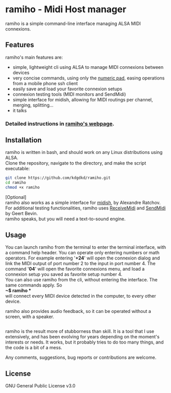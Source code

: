 # ramiho - Midi Host manager

ramiho is a simple command-line interface managing ALSA MIDI connexions.     


## Features

ramiho's main features are:
- simple, lightweight cli using ALSA to manage MIDI connexions between devices
- very concise commands, using only the [numeric pad](http://edpanfleto.com/kdgdkd/assets/numpad.png), easing operations from a mobile phone ssh client  
- easily save and load your favorite connexion setups  
- connexion testing tools (MIDI monitors and SendMidi)  
- simple interface for midish, allowing for MIDI routings per channel, merging, splitting... 
- it talks 
  

### Detailed instructions in [ramiho's webpage](https://edpanfleto.com/kdgdkd/ramiho/).

## Installation
ramiho is written in bash, and should work on any Linux distributions using ALSA.   
Clone the repository, navigate to the directory, and make the script executable: 
```bash
git clone https://github.com/kdgdkd/ramiho.git
cd ramiho
chmod +x ramiho
```

[Optional]  
ramiho also works as a simple interface for [midish](https://midish.org), by Alexandre Ratchov.   
For additional testing functionalities, ramiho uses [ReceiveMidi](https://github.com/gbevin/ReceiveMIDI) and [SendMidi](https://github.com/gbevin/ReceiveMIDI)  by Geert Bevin.  
ramiho speaks, but you will need a text-to-sound engine.


## Usage  
You can launch ramiho from the terminal to enter the terminal interface, with a command help header. You can operate only entering numbers or math operators. For example entering '**+24**' will open the connexion dialog and link the MIDI output of port number 2 to the input in port number 4. The command '**04**' will open the favorite connexions menu, and load a connexion setup you saved as favorite setup number 4.  
You can also use ramiho from the cli, without entering the interface. The same commands apply. So  
**~$ ramiho \***  
will connect every MIDI device detected in the computer, to every other device.


ramiho also provides audio feedback, so it can be operated without a screen, with a speaker.


## 
ramiho is the result more of stubborness than skill. It is a tool that I use extensively, and has been evolving for years depending on the moment's interests or needs. It works, but it probably tries to do too many things, and the code is a bit of a mess. 

Any comments, suggestions, bug reports or contributions are welcome.  


## License

GNU General Public License v3.0

